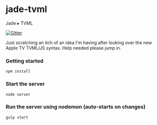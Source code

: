 # jade-tvml
Jade ▸ TVML

[![Gitter](https://badges.gitter.im/Join%20Chat.svg)](https://gitter.im/2metres/jade-tvml?utm_source=badge&utm_medium=badge&utm_campaign=pr-badge)

Just scratching an itch of an idea I'm having after looking over the new Apple TV TVML/JS syntax. Help needed please jump in.

### Getting started

```
npm install
```

### Start the server
```
node server
```

### Run the server using nodemon (auto-starts on changes)
```
gulp start
```

